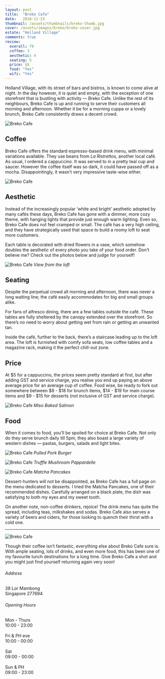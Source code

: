 ```yaml
---
layout: post
title:  "Breko Cafe"
date:   2018-11-23
thumbnail: /assets/thumbnails/breko-thumb.jpg
cover: /assets/images/breko/breko-cover.jpg
estate: "Holland Village"
comments: true
review:
  overall: 79
  coffee: 3
  aesthetic: 4
  seating: 5
  price: $$
  food: "Yes"
  wifi: "Yes"
---
```



Holland Village, with its street of bars and bistros, is known to come alive at night. In the day however, it is quiet and empty, with the exception of one storefront<!--more--> that is bustling with activity — Breko Cafe. Unlike the rest of its neighbours, Breko Cafe is up and running to serve their customers all morning and afternoon. Whether it be for a morning cuppa or a lovely brunch, Breko Cafe consistently draws a decent crowd.

![Breko Cafe](/assets/images/breko/breko-1.jpg)

## Coffee
Breko Cafe offers the standard espresso-based drink menu, with minimal variations available. They use beans from _La Ristrettos_, another local café. As usual, I ordered a cappuccino. It was served to in a pretty teal cup and saucer. However the coffee itself was so dark, it could have passed off as a mocha. Disappointingly, it wasn’t very impressive taste-wise either. 

![Breko Cafe](/assets/images/breko/breko-2.jpg)

## Aesthetic
Instead of the increasingly popular ‘white and bright’ aesthetic adopted by many cafés these days, Breko Cafe has gone with a dimmer, more cozy theme, with hanging lights that provide just enough warm lighting. Even so, Breko Cafe does not feel cramped or small. The café has a very high ceiling, and they have strategically used that space to build a roomy loft to seat more customers.

Each table is decorated with dried flowers in a vase, which somehow doubles the aesthetic of every photo you take of your food order. Don’t believe me? Check out the photos below and judge for yourself!

![Breko Cafe](/assets/images/breko/breko-3.jpg)
_View from the loft_

## Seating
Despite the perpetual crowd all morning and afternoon, there was never a long waiting line; the café easily accommodates for big and small groups alike. 

For fans of alfresco dining, there are a few tables outside the café. These tables are fully sheltered by the canopy extended over the storefront. So there’s no need to worry about getting wet from rain or getting an unwanted tan.

Inside the café, further to the back, there’s a staircase leading up to the loft area. The loft is furnished with comfy sofa seats, low coffee tables and a magazine rack, making it the perfect chill-out zone.

## Price
At $5 for a cappuccino, the prices seem pretty standard at first, but after adding GST and service charge, you realise you end up paying an above average price for an average cup of coffee. Food wise, be ready to fork out somewhere between $8 - $18 for brunch items, $14 - $19 for main course items and $9 - $15 for desserts (not inclusive of GST and service charge). 

![Breko Cafe](/assets/images/breko/breko-4.jpg)
_Miso Baked Salmon_

## Food
When it comes to food, you’ll be spoiled for choice at Breko Cafe. Not only do they serve brunch daily till 5pm, they also boast a large variety of western dishes — pastas, burgers, salads and light bites.

![Breko Cafe](/assets/images/breko/breko-5.jpg)
_Pulled Pork Burger_

![Breko Cafe](/assets/images/breko/breko-6.jpg)
_Truffle Mushroom Pappardelle_

![Breko Cafe](/assets/images/breko/breko-7.jpg)
_Matcha Pancakes_

Dessert-hunters will not be disappointed, as Breko Cafe has a full page on the menu dedicated to desserts. I tried the Matcha Pancakes, one of their recommended dishes. Carefully arranged on a black plate, the dish was satisfying to both my eyes and my sweet tooth. 

On another note, non-coffee drinkers, rejoice! The drink menu has quite the spread, including teas, milkshakes and sodas. Breko Cafe also serves a variety of beers and ciders, for those looking to quench their thirst with a cold one. 

<hr class="text-divider">

![Breko Cafe](/assets/images/breko/breko-8.jpg)

Though their coffee isn’t fantastic, everything else about Breko Cafe sure is. With ample seating, lots of drinks, and even more food, this has been one of my favourite lunch destinations for a long time. Give Breko Cafe a shot and you might just find yourself returning again very soon!

<div class="info">
  <div class="info__address">
    <h6>Address</h6>
    <p>
      38 Lor Mambong<!--
      --><br>
      Singapore 277694
    </p>
  </div>
  <div class="info__opening">
    <h6>Opening Hours</h6>
    <p>
      Mon - Thurs
      <br>
      10:00 - 23:00
      <br><br>
      Fri & PH eve
      <br>
      10:00 - 00:00
      <br><br>
      Sat
      <br>
      09:00 - 00:00
      <br><br>
      Sun & PH
      <br>
      09:00 - 23:00
    </p>
  </div>
</div>
